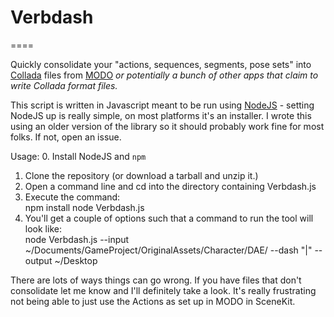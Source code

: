 # Verbdash
====

Quickly consolidate your "actions, sequences, segments, pose sets" into [Collada](https://www.khronos.org/collada/) files from [MODO](http://thefoundry.co.uk) *or potentially a bunch of other apps that claim to write Collada format files.*

This script is written in Javascript meant to be run using [NodeJS](http://nodejs.org) - setting NodeJS up is really simple, on most platforms it's an installer. I wrote this using an older version of the library so it should probably work fine for most folks. If not, open an issue.

Usage:
0. Install NodeJS and `npm`
1. Clone the repository (or download a tarball and unzip it.)
2. Open a command line and cd into the directory containing Verbdash.js
3. Execute the command:  
    npm install
    node Verbdash.js
4. You'll get a couple of options such that a command to run the tool will look like:  
    node Verbdash.js --input ~/Documents/GameProject/OriginalAssets/Character/DAE/ --dash "|" --output ~/Desktop

There are lots of ways things can go wrong. If you have files that don't consolidate let me know and I'll definitely take a look. It's really frustrating not being able to just use the Actions as set up in MODO in SceneKit.
